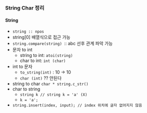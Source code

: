 ### String Char 정리
#### String
* ```string :: npos```
* string[0] 배열식으로 접근 가능
* ```string.compare(string) ```:: abc 선후 관계 파악 가능
* 문자 to int
   * string to int: ```atoi(string)```
   * char to int: ``` int (char) ```
* int to 문자
    * ``` to_string(int) ``` : 10 -> 10
    * ``` char (int) ```  ?? 안된다
* string to char ``` char * string.c_str() ```
* char to string
   * ```string k // string k = 'a' (X) ```
   * ```k = 'a'; ```
 * ```string.insert(index, input); // index 위치에 글자 없어지지 않음```
